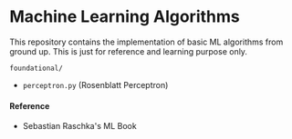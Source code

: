 # Machine Learning Algorithms

This repository contains the implementation of basic ML algorithms from ground up.
This is just for reference and learning purpose only.

`foundational/` <br>
- `perceptron.py` (Rosenblatt Perceptron)



#### Reference
- Sebastian Raschka's ML Book


